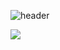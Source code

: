 <!-- header -->
![header](https://capsule-render.vercel.app/api?type=waving&color=auto&height=300&section=header&text=Welcome!&desc=Seonyong`s%20GitHub%20Repositiory&descAlignY=70&fontSize=90)
<!-- body -->

<img src="https://img.shields.io/badge/HTML5-E34F26?style=flat-square&logo=HTML5&logoColor=white"/></a>